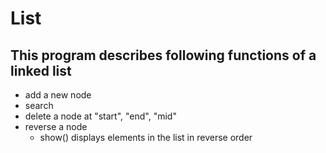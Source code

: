 # List
This program describes following functions of a linked list
- 
- add a new node
- search 
- delete a node at "start", "end", "mid"
- reverse a node
	- show() displays elements in the list in reverse order
